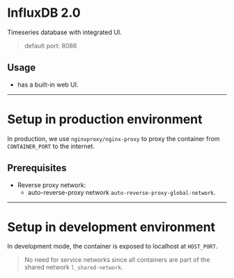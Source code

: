 # InfluxDB 2.0

Timeseries database with integrated UI.

> default port: 8086

## Usage

- has a built-in web UI.

-------------------------------------------------------------------------------

# Setup in production environment

In production, we use `nginxproxy/nginx-proxy` to proxy the container from `CONTAINER_PORT` to the internet.

## Prerequisites

- Reverse proxy network:
  - auto-reverse-proxy network `auto-reverse-proxy-global-network`.

-------------------------------------------------------------------------------

# Setup in development environment

In development mode, the container is exposed to localhost at `HOST_PORT`.

> No need for service networks since all containers are part of the shared network `l_shared-network`.

